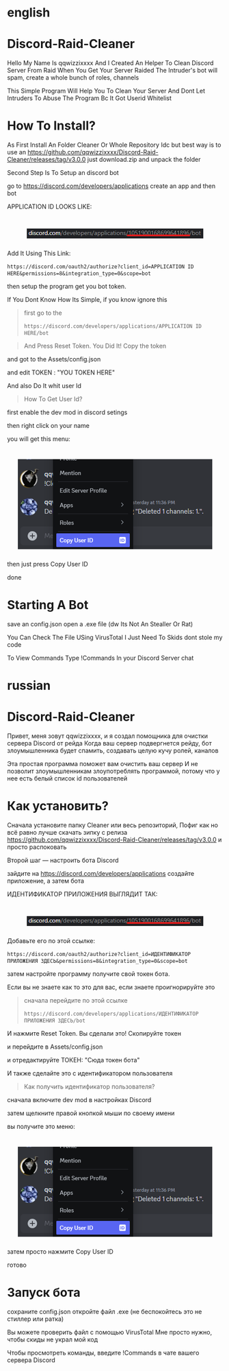 # english




# Discord-Raid-Cleaner

Hello My Name Is qqwizzixxxx And I Created An Helper To Clean Discord Server From Raid
When You Get Your Server Raided The Intruder's bot will spam, create a whole bunch of roles, channels

This Simple Program Will Help You To Clean Your Server
And Dont Let Intruders To Abuse The Program Bc It Got Userid Whitelist

# How To Install?

As First Install An Folder Cleaner Or Whole Repository Idc
but best way is to use an https://github.com/qqwizzixxxx/Discord-Raid-Cleaner/releases/tag/v3.0.0
just download.zip and unpack the folder

Second Step Is To Setup an discord bot

go to https://discord.com/developers/applications
create an app and then bot

APPLICATION ID LOOKS LIKE:

<h1 align="center">
    <img src="https://raw.githubusercontent.com/qqwizzixxxx/Discord-Raid-Cleaner/refs/heads/main/APPLICATION%20id.png" />
</h1>

Add It Using This Link:
```
https://discord.com/oauth2/authorize?client_id=APPLICATION ID HERE&permissions=8&integration_type=0&scope=bot
```
then setup the program
get you bot token.

If You Dont Know How Its Simple, if you know ignore this

> first go to the
> ```
> https://discord.com/developers/applications/APPLICATION ID HERE/bot
> ```

> And Press Reset Token. You Did It!
> Copy the  token

and got to the Assets/config.json

and edit TOKEN : "YOU TOKEN HERE"

And also Do It whit user Id

> How To Get User Id?

first enable the dev mod in discord setings

then right click on your name

you will get this menu:

<h1 align="center">
    <img src="https://raw.githubusercontent.com/qqwizzixxxx/Discord-Raid-Cleaner/refs/heads/main/image.png" />
</h1>

then just press Copy User ID

done


# Starting A Bot
save an config.json
open a .exe file (dw Its Not An Stealler Or Rat)

You Can Check The File USing VirusTotal I Just Need To Skids dont stole my code

To View Commands Type !Commands In your Discord Server chat














# russian

# Discord-Raid-Cleaner

Привет, меня зовут qqwizzixxxx, и я создал помощника для очистки сервера Discord от рейда
Когда ваш сервер подвергнется рейду, бот злоумышленника будет спамить, создавать целую кучу ролей, каналов

Эта простая программа поможет вам очистить ваш сервер
И не позволит злоумышленникам злоупотреблять программой, потому что у нее есть белый список id пользователей

# Как установить?

Сначала установите папку Cleaner или весь репозиторий, Пофиг как
но всё равно лучше скачать зипку с релиза https://github.com/qqwizzixxxx/Discord-Raid-Cleaner/releases/tag/v3.0.0
и просто распоковать

Второй шаг — настроить бота Discord

зайдите на https://discord.com/developers/applications
создайте приложение, а затем бота

ИДЕНТИФИКАТОР ПРИЛОЖЕНИЯ ВЫГЛЯДИТ ТАК:

<h1 align="center">
<img src="https://raw.githubusercontent.com/qqwizzixxxx/Discord-Raid-Cleaner/refs/heads/main/APPLICATION%20id.png" />
</h1>

Добавьте его по этой ссылке:
```
https://discord.com/oauth2/authorize?client_id=ИДЕНТИФИКАТОР ПРИЛОЖЕНИЯ ЗДЕСЬ&permissions=8&integration_type=0&scope=bot
```
затем настройте программу
получите свой токен бота.

Если вы не знаете как то это для вас, если знаете проигнорируйте это

>сначала перейдите по этой ссылке
>```
>https://discord.com/developers/applications/ИДЕНТИФИКАТОР ПРИЛОЖЕНИЯ ЗДЕСЬ/bot
>```

И нажмите Reset Token. Вы сделали это!
Скопируйте токен

и перейдите в Assets/config.json

и отредактируйте ТОКЕН: "Сюда токен бота"

И также сделайте это с идентификатором пользователя

>Как получить идентификатор пользователя?

сначала включите dev mod в настройках Discord

затем щелкните правой кнопкой мыши по своему имени

вы получите это меню:

<h1 align="center">
<img src="https://raw.githubusercontent.com/qqwizzixxxx/Discord-Raid-Cleaner/refs/heads/main/image.png" />
</h1>

затем просто нажмите Copy User ID

готово

# Запуск бота
сохраните config.json
откройте файл .exe (не беспокойтесь это не стиллер или ратка)

Вы можете проверить файл с помощью VirusTotal Мне просто нужно, чтобы скиды не украл мой код

Чтобы просмотреть команды, введите !Commands в чате вашего сервера Discord
